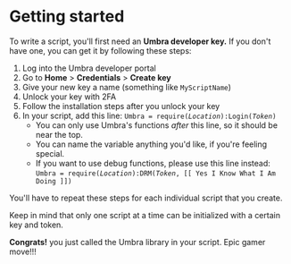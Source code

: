 # Getting started

To write a script, you'll first need an **Umbra developer key.** If you don't have one, you can get it by following these steps:

1. Log into the Umbra developer portal
2. Go to **Home** > **Credentials** > **Create key**
3. Give your new key a name (something like `MyScriptName`)
4. Unlock your key with 2FA
5. Follow the installation steps after you unlock your key
6. In your script, add this line: `Umbra = require(`*`Location`*`):Login(`*`Token`*`)`
    * You can only use Umbra's functions *after* this line, so it should be near the top.
    * You can name the variable anything you'd like, if you're feeling special.
    * If you want to use debug functions, please use this line instead:<br/>`Umbra = require(`*`Location`*`):DRM(`*`Token`*`, [[ Yes I Know What I Am Doing ]])`

You'll have to repeat these steps for each individual script that you create.

Keep in mind that only one script at a time can be initialized with a certain key and token.

**Congrats!** you just called the Umbra library in your script. Epic gamer move!!!